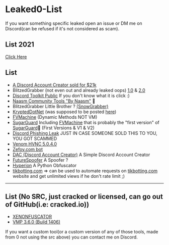 # Leaked0-List

If you want something specific leaked open an issue or DM me on Discord(can be refused if it's not considered as scam).

## List 2021
[Click Here](https://github.com/HideakiAtsuyo/Leaked0-List-2021)

## List

- [A Discord Account Creator sold for $21k](https://github.com/Leaked0/21k-dollars-discord-account-creator)
- BlitzedGrabber (not even out and already leaked oops) [1.0](https://github.com/Leaked0/BlitzedGrabber/tree/1.0) & [2.0](https://github.com/Leaked0/BlitzedGrabber/tree/2.0)
- [Discord Toolkit Public](https://github.com/Leaked0/Discord-Toolkit-Public) If you don't know what it is click :)
- [Naasm Community Tools "By Naasm"](https://github.com/Leaked0/Naams-Community) :thinking:
- BlitzedGrabber Little Brother ? [(SnowGrabber)](https://github.com/Leaked0/SnowGrabber)
- [KryptedDotNet](https://github.com/Leaked0/KryptedDotNet) (was supposed to be posted [here](https://github.com/StvnedEagle1337/KryptedDotNet))
- [FVMachine](https://github.com/Leaked0/FVMachine) (Dynamic Methods NOT VM)
- [SugarGuard](https://github.com/Leaked0/SugarGuard) Including [FVMachine](https://github.com/Leaked0/FVMachine) that is probably the "first version" of [SugarGuard](https://github.com/Leaked0/SugarGuard)🤔 (First Versions & V1 & V2)
- [Discord Phishing Leak](https://github.com/Leaked0/Discord-Phishing-Leak) JUST IN CASE SOMEONE SOLD THIS TO YOU, YOU GOT SCAMMED
- [Venom HVNC 5.0.4.0](https://github.com/Leaked0/VenomRAT_HVNC-5.0.4.0)
- [Zefoy.com bot](https://github.com/Leaked0/zefoy.com-bot/tree/main)
- [DAC (Discord Account Creator)](https://github.com/Leaked0/DAC) A Simple Discord Account Creator
- [FutureSpoofer](https://github.com/Leaked0/FutureSpoofer) A Spoofer ?
- [Hyperion](https://github.com/Leaked0/Hyperion) A Python Obfuscator
- [tikbotting.com](https://github.com/Leaked0/tikbotting.com) => can be used to automate requests on [tikbotting.com](https://tikbotting.com) website and get unlimited views if he don't rate limit ;)
---------------------------------

## List (No SRC, just cracked or licensed, can go out of GitHub(i.e: cracked.io))
- [XENONFUSCATOR](https://cracked.io/Thread-Cracked-XENONFUSCATOR)
- [VMP 3.6.0 (Build 1406)](https://cracked.io/Thread-Cracked-VMPROTECT-ULTIMATE-V3-6-0-BUILD-1406-LICENSED)


If you want a custom tool(or a custom version of any of those tools, made from 0 not using the src above) you can contact me on Discord.
